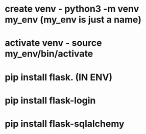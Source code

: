 # create venv - python3 -m venv my_env (my_env is just a name)
# activate venv - source my_env/bin/activate
# pip install flask. (IN ENV)
# pip install flask-login
# pip install flask-sqlalchemy